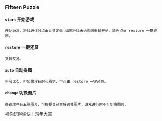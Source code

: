 ### Fifteen Puzzle
#### `start` 开始游戏
    开始游戏，游戏进行时点击此键无效,如果游戏未结束想重新开始，请先点击 restore 一键还原。
#### `restore` 一键还原
    又快又准。
#### `auto` 自动拼图
    不会太久，但如果没有耐心看完，可点击 restore 一键还原。
#### `change` 切换图片
    备选库中有五张图片，可根据自己喜好选择图片，游戏进行时不可切换图片。

祝你玩得愉快！鸡年大吉！

